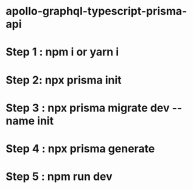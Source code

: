 # apollo-graphql-typescript-prisma-api

# Step 1 : npm i or yarn i

# Step 2: npx prisma init

# Step 3 : npx prisma migrate dev --name init

# Step 4 : npx prisma generate

# Step 5 : npm run dev
